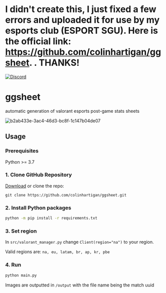 # **I didn't create this, I just fixed a few errors and uploaded it for use by my esports club (ESPORT SGU). Here is the official link: https://github.com/colinhartigan/ggsheet. . THANKS!**

[![Discord](https://img.shields.io/badge/discord-join-7389D8?style=flat&logo=discord)](https://discord.gg/uGuswsZwAT)

# ggsheet
 automatic generation of valorant esports post-game stats sheets

![b2ab433e-3ac4-46d3-bc8f-1c147b04de07](https://user-images.githubusercontent.com/42125428/144948070-98fe383f-3c0e-4dc6-b3f9-6d11a2ac4793.png)

## Usage

### Prerequisites
Python >= 3.7

### 1. Clone GitHub Repository
[Download](https://github.com/colinhartigan/ggsheet/archive/refs/heads/master.zip) or clone the repo:
```
git clone https://github.com/colinhartigan/ggsheet.git
```

### 2. Install Python packages
```cmd
python -m pip install -r requirements.txt
```

### 3. Set region
In `src/valorant_manager.py` change `Client(region="na")` to your region.

Valid regions are: `na, eu, latam, br, ap, kr, pbe`

### 4. Run
```cmd
python main.py
```
Images are outputted in `/output` with the file name being the match uuid
